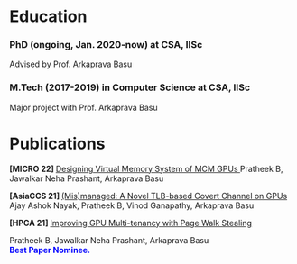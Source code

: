 <h1> Education </h1>

<h3>PhD (ongoing, Jan. 2020-now) at CSA, IISc</h3>
<p>Advised by Prof. Arkaprava Basu</p>


<h3>M.Tech (2017-2019) in Computer Science at CSA, IISc</h3>
<p>Major project with Prof. Arkaprava Basu</p>

<h1> Publications </h1>

<strong> [MICRO 22] </strong> <a href="https://www.csa.iisc.ac.in/~arkapravab/papers.html" title="MICRO 22"> Designing Virtual Memory System of MCM GPUs  </a>
Pratheek B, Jawalkar Neha Prashant, Arkaprava Basu  <br>


<strong> [AsiaCCS 21] </strong> <a href="https://www.csa.iisc.ac.in/~arkapravab/papers/asiaCCS21_GPUTLBChannel.pdf" title="AsiaCCS 21">(Mis)managed: A Novel TLB-based Covert Channel on GPUs </a>
Ajay Ashok Nayak, Pratheek B, Vinod Ganapathy, Arkaprava Basu <br>


<strong> [HPCA 21] </strong> <a href="https://www.csa.iisc.ac.in/~arkapravab/papers/hpca21_DWS.pdf" title="HPCA 21"> Improving GPU Multi-tenancy with Page Walk Stealing </a>
<p>Pratheek B, Jawalkar Neha Prashant, Arkaprava Basu <br>
<span style="color:blue;font-weight:bold"> Best Paper Nominee. </span>
